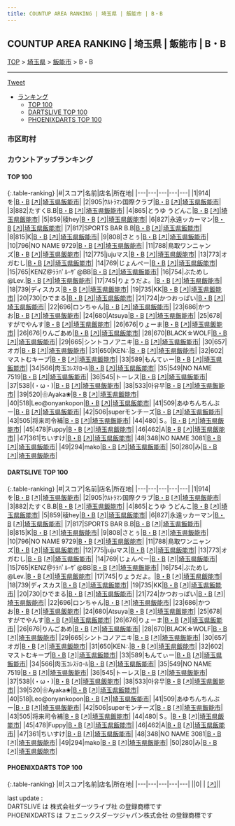 ```yaml
---
title: COUNTUP AREA RANKING | 埼玉県 | 飯能市 | B・B
---
```

## COUNTUP AREA RANKING | 埼玉県 | 飯能市 | B・B

[TOP](/darts/rank/) > [埼玉県](/darts/rank/埼玉県/) > [飯能市](/darts/rank/埼玉県/飯能市/) > B・B

___

<a href="https://twitter.com/share?ref_src=twsrc%5Etfw" data-text="COUNTUP AREA RANKING | 埼玉県飯能市B・B" class="twitter-share-button" data-hashtags="DARTSLIVE,PHOENIXDARTS,darts,ダーツ" data-show-count="false">Tweet</a>

* [ランキング](#カウントアップランキング)
    * [TOP 100](#top-100)
    * [DARTSLIVE TOP 100](#dartslive-top-100)
    * [PHOENIXDARTS TOP 100](#phoenixdarts-top-100)

### 市区町村

<ul>

</ul>

### カウントアップランキング

#### TOP 100



{:.table-ranking}
|#|スコア|名前|店名|所在地|
|---|---|---|---|---|
|1|914|<span class="rank-name-dl">を</span>|<a href="/darts/rank/shops/b7a14654ad784d030d9b047a20a7ba1e.html">B・B</a> <a href="https://search.dartslive.com/jp/shop/b7a14654ad784d030d9b047a20a7ba1e">[↗]</a>|<a href="/darts/rank/埼玉県/飯能市">埼玉県飯能市</a>|
|2|905|<span class="rank-name-dl">ｳﾙﾄﾗﾏﾝ国際クラブ</span>|<a href="/darts/rank/shops/b7a14654ad784d030d9b047a20a7ba1e.html">B・B</a> <a href="https://search.dartslive.com/jp/shop/b7a14654ad784d030d9b047a20a7ba1e">[↗]</a>|<a href="/darts/rank/埼玉県/飯能市">埼玉県飯能市</a>|
|3|882|<span class="rank-name-dl">たすくB.B</span>|<a href="/darts/rank/shops/b7a14654ad784d030d9b047a20a7ba1e.html">B・B</a> <a href="https://search.dartslive.com/jp/shop/b7a14654ad784d030d9b047a20a7ba1e">[↗]</a>|<a href="/darts/rank/埼玉県/飯能市">埼玉県飯能市</a>|
|4|865|<span class="rank-name-dl">とうゆ うどんこ</span>|<a href="/darts/rank/shops/b7a14654ad784d030d9b047a20a7ba1e.html">B・B</a> <a href="https://search.dartslive.com/jp/shop/b7a14654ad784d030d9b047a20a7ba1e">[↗]</a>|<a href="/darts/rank/埼玉県/飯能市">埼玉県飯能市</a>|
|5|859|<span class="rank-name-dl">稜hey</span>|<a href="/darts/rank/shops/b7a14654ad784d030d9b047a20a7ba1e.html">B・B</a> <a href="https://search.dartslive.com/jp/shop/b7a14654ad784d030d9b047a20a7ba1e">[↗]</a>|<a href="/darts/rank/埼玉県/飯能市">埼玉県飯能市</a>|
|6|827|<span class="rank-name-dl">永遠ッカーマン</span>|<a href="/darts/rank/shops/b7a14654ad784d030d9b047a20a7ba1e.html">B・B</a> <a href="https://search.dartslive.com/jp/shop/b7a14654ad784d030d9b047a20a7ba1e">[↗]</a>|<a href="/darts/rank/埼玉県/飯能市">埼玉県飯能市</a>|
|7|817|<span class="rank-name-dl">SPORTS BAR B.B</span>|<a href="/darts/rank/shops/b7a14654ad784d030d9b047a20a7ba1e.html">B・B</a> <a href="https://search.dartslive.com/jp/shop/b7a14654ad784d030d9b047a20a7ba1e">[↗]</a>|<a href="/darts/rank/埼玉県/飯能市">埼玉県飯能市</a>|
|8|815|<span class="rank-name-dl">K</span>|<a href="/darts/rank/shops/b7a14654ad784d030d9b047a20a7ba1e.html">B・B</a> <a href="https://search.dartslive.com/jp/shop/b7a14654ad784d030d9b047a20a7ba1e">[↗]</a>|<a href="/darts/rank/埼玉県/飯能市">埼玉県飯能市</a>|
|9|808|<span class="rank-name-dl">さとぅ</span>|<a href="/darts/rank/shops/b7a14654ad784d030d9b047a20a7ba1e.html">B・B</a> <a href="https://search.dartslive.com/jp/shop/b7a14654ad784d030d9b047a20a7ba1e">[↗]</a>|<a href="/darts/rank/埼玉県/飯能市">埼玉県飯能市</a>|
|10|796|<span class="rank-name-dl">NO NAME 9729</span>|<a href="/darts/rank/shops/b7a14654ad784d030d9b047a20a7ba1e.html">B・B</a> <a href="https://search.dartslive.com/jp/shop/b7a14654ad784d030d9b047a20a7ba1e">[↗]</a>|<a href="/darts/rank/埼玉県/飯能市">埼玉県飯能市</a>|
|11|788|<span class="rank-name-dl">鳥取ワンニャンズ</span>|<a href="/darts/rank/shops/b7a14654ad784d030d9b047a20a7ba1e.html">B・B</a> <a href="https://search.dartslive.com/jp/shop/b7a14654ad784d030d9b047a20a7ba1e">[↗]</a>|<a href="/darts/rank/埼玉県/飯能市">埼玉県飯能市</a>|
|12|775|<span class="rank-name-dl">jujuマス</span>|<a href="/darts/rank/shops/b7a14654ad784d030d9b047a20a7ba1e.html">B・B</a> <a href="https://search.dartslive.com/jp/shop/b7a14654ad784d030d9b047a20a7ba1e">[↗]</a>|<a href="/darts/rank/埼玉県/飯能市">埼玉県飯能市</a>|
|13|773|<span class="rank-name-dl">オガむし</span>|<a href="/darts/rank/shops/b7a14654ad784d030d9b047a20a7ba1e.html">B・B</a> <a href="https://search.dartslive.com/jp/shop/b7a14654ad784d030d9b047a20a7ba1e">[↗]</a>|<a href="/darts/rank/埼玉県/飯能市">埼玉県飯能市</a>|
|14|769|<span class="rank-name-dl">じょんぺー</span>|<a href="/darts/rank/shops/b7a14654ad784d030d9b047a20a7ba1e.html">B・B</a> <a href="https://search.dartslive.com/jp/shop/b7a14654ad784d030d9b047a20a7ba1e">[↗]</a>|<a href="/darts/rank/埼玉県/飯能市">埼玉県飯能市</a>|
|15|765|<span class="rank-name-dl">KENZ@ﾗﾗﾊﾟﾙｰｻﾞ@BB</span>|<a href="/darts/rank/shops/b7a14654ad784d030d9b047a20a7ba1e.html">B・B</a> <a href="https://search.dartslive.com/jp/shop/b7a14654ad784d030d9b047a20a7ba1e">[↗]</a>|<a href="/darts/rank/埼玉県/飯能市">埼玉県飯能市</a>|
|16|754|<span class="rank-name-dl">ぶためし@Lev.</span>|<a href="/darts/rank/shops/b7a14654ad784d030d9b047a20a7ba1e.html">B・B</a> <a href="https://search.dartslive.com/jp/shop/b7a14654ad784d030d9b047a20a7ba1e">[↗]</a>|<a href="/darts/rank/埼玉県/飯能市">埼玉県飯能市</a>|
|17|745|<span class="rank-name-dl">りょうだよ。</span>|<a href="/darts/rank/shops/b7a14654ad784d030d9b047a20a7ba1e.html">B・B</a> <a href="https://search.dartslive.com/jp/shop/b7a14654ad784d030d9b047a20a7ba1e">[↗]</a>|<a href="/darts/rank/埼玉県/飯能市">埼玉県飯能市</a>|
|18|739|<span class="rank-name-dl">ディスカス</span>|<a href="/darts/rank/shops/b7a14654ad784d030d9b047a20a7ba1e.html">B・B</a> <a href="https://search.dartslive.com/jp/shop/b7a14654ad784d030d9b047a20a7ba1e">[↗]</a>|<a href="/darts/rank/埼玉県/飯能市">埼玉県飯能市</a>|
|19|735|<span class="rank-name-dl">KK</span>|<a href="/darts/rank/shops/b7a14654ad784d030d9b047a20a7ba1e.html">B・B</a> <a href="https://search.dartslive.com/jp/shop/b7a14654ad784d030d9b047a20a7ba1e">[↗]</a>|<a href="/darts/rank/埼玉県/飯能市">埼玉県飯能市</a>|
|20|730|<span class="rank-name-dl">ひでまる</span>|<a href="/darts/rank/shops/b7a14654ad784d030d9b047a20a7ba1e.html">B・B</a> <a href="https://search.dartslive.com/jp/shop/b7a14654ad784d030d9b047a20a7ba1e">[↗]</a>|<a href="/darts/rank/埼玉県/飯能市">埼玉県飯能市</a>|
|21|724|<span class="rank-name-dl">かつおっぱい</span>|<a href="/darts/rank/shops/b7a14654ad784d030d9b047a20a7ba1e.html">B・B</a> <a href="https://search.dartslive.com/jp/shop/b7a14654ad784d030d9b047a20a7ba1e">[↗]</a>|<a href="/darts/rank/埼玉県/飯能市">埼玉県飯能市</a>|
|22|696|<span class="rank-name-dl">ロンちゃん</span>|<a href="/darts/rank/shops/b7a14654ad784d030d9b047a20a7ba1e.html">B・B</a> <a href="https://search.dartslive.com/jp/shop/b7a14654ad784d030d9b047a20a7ba1e">[↗]</a>|<a href="/darts/rank/埼玉県/飯能市">埼玉県飯能市</a>|
|23|686|<span class="rank-name-dl">かつお</span>|<a href="/darts/rank/shops/b7a14654ad784d030d9b047a20a7ba1e.html">B・B</a> <a href="https://search.dartslive.com/jp/shop/b7a14654ad784d030d9b047a20a7ba1e">[↗]</a>|<a href="/darts/rank/埼玉県/飯能市">埼玉県飯能市</a>|
|24|680|<span class="rank-name-dl">Atsuya</span>|<a href="/darts/rank/shops/b7a14654ad784d030d9b047a20a7ba1e.html">B・B</a> <a href="https://search.dartslive.com/jp/shop/b7a14654ad784d030d9b047a20a7ba1e">[↗]</a>|<a href="/darts/rank/埼玉県/飯能市">埼玉県飯能市</a>|
|25|678|<span class="rank-name-dl">すがでやんす</span>|<a href="/darts/rank/shops/b7a14654ad784d030d9b047a20a7ba1e.html">B・B</a> <a href="https://search.dartslive.com/jp/shop/b7a14654ad784d030d9b047a20a7ba1e">[↗]</a>|<a href="/darts/rank/埼玉県/飯能市">埼玉県飯能市</a>|
|26|676|<span class="rank-name-dl">りょーま</span>|<a href="/darts/rank/shops/b7a14654ad784d030d9b047a20a7ba1e.html">B・B</a> <a href="https://search.dartslive.com/jp/shop/b7a14654ad784d030d9b047a20a7ba1e">[↗]</a>|<a href="/darts/rank/埼玉県/飯能市">埼玉県飯能市</a>|
|26|676|<span class="rank-name-dl">りんごあめ</span>|<a href="/darts/rank/shops/b7a14654ad784d030d9b047a20a7ba1e.html">B・B</a> <a href="https://search.dartslive.com/jp/shop/b7a14654ad784d030d9b047a20a7ba1e">[↗]</a>|<a href="/darts/rank/埼玉県/飯能市">埼玉県飯能市</a>|
|28|670|<span class="rank-name-dl">BLACK☆WOLF</span>|<a href="/darts/rank/shops/b7a14654ad784d030d9b047a20a7ba1e.html">B・B</a> <a href="https://search.dartslive.com/jp/shop/b7a14654ad784d030d9b047a20a7ba1e">[↗]</a>|<a href="/darts/rank/埼玉県/飯能市">埼玉県飯能市</a>|
|29|665|<span class="rank-name-dl">シントコノアニキ</span>|<a href="/darts/rank/shops/b7a14654ad784d030d9b047a20a7ba1e.html">B・B</a> <a href="https://search.dartslive.com/jp/shop/b7a14654ad784d030d9b047a20a7ba1e">[↗]</a>|<a href="/darts/rank/埼玉県/飯能市">埼玉県飯能市</a>|
|30|657|<span class="rank-name-dl">オガ</span>|<a href="/darts/rank/shops/b7a14654ad784d030d9b047a20a7ba1e.html">B・B</a> <a href="https://search.dartslive.com/jp/shop/b7a14654ad784d030d9b047a20a7ba1e">[↗]</a>|<a href="/darts/rank/埼玉県/飯能市">埼玉県飯能市</a>|
|31|650|<span class="rank-name-dl">KEN∴</span>|<a href="/darts/rank/shops/b7a14654ad784d030d9b047a20a7ba1e.html">B・B</a> <a href="https://search.dartslive.com/jp/shop/b7a14654ad784d030d9b047a20a7ba1e">[↗]</a>|<a href="/darts/rank/埼玉県/飯能市">埼玉県飯能市</a>|
|32|602|<span class="rank-name-dl">マストむキープ</span>|<a href="/darts/rank/shops/b7a14654ad784d030d9b047a20a7ba1e.html">B・B</a> <a href="https://search.dartslive.com/jp/shop/b7a14654ad784d030d9b047a20a7ba1e">[↗]</a>|<a href="/darts/rank/埼玉県/飯能市">埼玉県飯能市</a>|
|33|589|<span class="rank-name-dl">もんてぃー</span>|<a href="/darts/rank/shops/b7a14654ad784d030d9b047a20a7ba1e.html">B・B</a> <a href="https://search.dartslive.com/jp/shop/b7a14654ad784d030d9b047a20a7ba1e">[↗]</a>|<a href="/darts/rank/埼玉県/飯能市">埼玉県飯能市</a>|
|34|566|<span class="rank-name-dl">肉玉ｺﾚｽﾃﾛｰﾙ</span>|<a href="/darts/rank/shops/b7a14654ad784d030d9b047a20a7ba1e.html">B・B</a> <a href="https://search.dartslive.com/jp/shop/b7a14654ad784d030d9b047a20a7ba1e">[↗]</a>|<a href="/darts/rank/埼玉県/飯能市">埼玉県飯能市</a>|
|35|549|<span class="rank-name-dl">NO NAME 7519</span>|<a href="/darts/rank/shops/b7a14654ad784d030d9b047a20a7ba1e.html">B・B</a> <a href="https://search.dartslive.com/jp/shop/b7a14654ad784d030d9b047a20a7ba1e">[↗]</a>|<a href="/darts/rank/埼玉県/飯能市">埼玉県飯能市</a>|
|36|545|<span class="rank-name-dl">トーレス</span>|<a href="/darts/rank/shops/b7a14654ad784d030d9b047a20a7ba1e.html">B・B</a> <a href="https://search.dartslive.com/jp/shop/b7a14654ad784d030d9b047a20a7ba1e">[↗]</a>|<a href="/darts/rank/埼玉県/飯能市">埼玉県飯能市</a>|
|37|538|<span class="rank-name-dl">(・ω・)</span>|<a href="/darts/rank/shops/b7a14654ad784d030d9b047a20a7ba1e.html">B・B</a> <a href="https://search.dartslive.com/jp/shop/b7a14654ad784d030d9b047a20a7ba1e">[↗]</a>|<a href="/darts/rank/埼玉県/飯能市">埼玉県飯能市</a>|
|38|533|<span class="rank-name-dl">아유무</span>|<a href="/darts/rank/shops/b7a14654ad784d030d9b047a20a7ba1e.html">B・B</a> <a href="https://search.dartslive.com/jp/shop/b7a14654ad784d030d9b047a20a7ba1e">[↗]</a>|<a href="/darts/rank/埼玉県/飯能市">埼玉県飯能市</a>|
|39|520|<span class="rank-name-dl">❀Ayaka❀</span>|<a href="/darts/rank/shops/b7a14654ad784d030d9b047a20a7ba1e.html">B・B</a> <a href="https://search.dartslive.com/jp/shop/b7a14654ad784d030d9b047a20a7ba1e">[↗]</a>|<a href="/darts/rank/埼玉県/飯能市">埼玉県飯能市</a>|
|40|518|<span class="rank-name-dl">Leo@onyankopon</span>|<a href="/darts/rank/shops/b7a14654ad784d030d9b047a20a7ba1e.html">B・B</a> <a href="https://search.dartslive.com/jp/shop/b7a14654ad784d030d9b047a20a7ba1e">[↗]</a>|<a href="/darts/rank/埼玉県/飯能市">埼玉県飯能市</a>|
|41|509|<span class="rank-name-dl">あゆちんちんぶー</span>|<a href="/darts/rank/shops/b7a14654ad784d030d9b047a20a7ba1e.html">B・B</a> <a href="https://search.dartslive.com/jp/shop/b7a14654ad784d030d9b047a20a7ba1e">[↗]</a>|<a href="/darts/rank/埼玉県/飯能市">埼玉県飯能市</a>|
|42|506|<span class="rank-name-dl">superモンチーズ</span>|<a href="/darts/rank/shops/b7a14654ad784d030d9b047a20a7ba1e.html">B・B</a> <a href="https://search.dartslive.com/jp/shop/b7a14654ad784d030d9b047a20a7ba1e">[↗]</a>|<a href="/darts/rank/埼玉県/飯能市">埼玉県飯能市</a>|
|43|505|<span class="rank-name-dl">将来司令補</span>|<a href="/darts/rank/shops/b7a14654ad784d030d9b047a20a7ba1e.html">B・B</a> <a href="https://search.dartslive.com/jp/shop/b7a14654ad784d030d9b047a20a7ba1e">[↗]</a>|<a href="/darts/rank/埼玉県/飯能市">埼玉県飯能市</a>|
|44|480|<span class="rank-name-dl">Ｓ。</span>|<a href="/darts/rank/shops/b7a14654ad784d030d9b047a20a7ba1e.html">B・B</a> <a href="https://search.dartslive.com/jp/shop/b7a14654ad784d030d9b047a20a7ba1e">[↗]</a>|<a href="/darts/rank/埼玉県/飯能市">埼玉県飯能市</a>|
|45|478|<span class="rank-name-dl">Fuppy</span>|<a href="/darts/rank/shops/b7a14654ad784d030d9b047a20a7ba1e.html">B・B</a> <a href="https://search.dartslive.com/jp/shop/b7a14654ad784d030d9b047a20a7ba1e">[↗]</a>|<a href="/darts/rank/埼玉県/飯能市">埼玉県飯能市</a>|
|46|462|<span class="rank-name-dl">A</span>|<a href="/darts/rank/shops/b7a14654ad784d030d9b047a20a7ba1e.html">B・B</a> <a href="https://search.dartslive.com/jp/shop/b7a14654ad784d030d9b047a20a7ba1e">[↗]</a>|<a href="/darts/rank/埼玉県/飯能市">埼玉県飯能市</a>|
|47|361|<span class="rank-name-dl">ちいすけ</span>|<a href="/darts/rank/shops/b7a14654ad784d030d9b047a20a7ba1e.html">B・B</a> <a href="https://search.dartslive.com/jp/shop/b7a14654ad784d030d9b047a20a7ba1e">[↗]</a>|<a href="/darts/rank/埼玉県/飯能市">埼玉県飯能市</a>|
|48|348|<span class="rank-name-dl">NO NAME 3081</span>|<a href="/darts/rank/shops/b7a14654ad784d030d9b047a20a7ba1e.html">B・B</a> <a href="https://search.dartslive.com/jp/shop/b7a14654ad784d030d9b047a20a7ba1e">[↗]</a>|<a href="/darts/rank/埼玉県/飯能市">埼玉県飯能市</a>|
|49|294|<span class="rank-name-dl">mako</span>|<a href="/darts/rank/shops/b7a14654ad784d030d9b047a20a7ba1e.html">B・B</a> <a href="https://search.dartslive.com/jp/shop/b7a14654ad784d030d9b047a20a7ba1e">[↗]</a>|<a href="/darts/rank/埼玉県/飯能市">埼玉県飯能市</a>|
|50|280|<span class="rank-name-dl">み</span>|<a href="/darts/rank/shops/b7a14654ad784d030d9b047a20a7ba1e.html">B・B</a> <a href="https://search.dartslive.com/jp/shop/b7a14654ad784d030d9b047a20a7ba1e">[↗]</a>|<a href="/darts/rank/埼玉県/飯能市">埼玉県飯能市</a>|


#### DARTSLIVE TOP 100



{:.table-ranking}
|#|スコア|名前|店名|所在地|
|---|---|---|---|---|
|1|914|<span class="rank-name-dl">を</span>|<a href="/darts/rank/shops/b7a14654ad784d030d9b047a20a7ba1e.html">B・B</a> <a href="https://search.dartslive.com/jp/shop/b7a14654ad784d030d9b047a20a7ba1e">[↗]</a>|<a href="/darts/rank/埼玉県/飯能市">埼玉県飯能市</a>|
|2|905|<span class="rank-name-dl">ｳﾙﾄﾗﾏﾝ国際クラブ</span>|<a href="/darts/rank/shops/b7a14654ad784d030d9b047a20a7ba1e.html">B・B</a> <a href="https://search.dartslive.com/jp/shop/b7a14654ad784d030d9b047a20a7ba1e">[↗]</a>|<a href="/darts/rank/埼玉県/飯能市">埼玉県飯能市</a>|
|3|882|<span class="rank-name-dl">たすくB.B</span>|<a href="/darts/rank/shops/b7a14654ad784d030d9b047a20a7ba1e.html">B・B</a> <a href="https://search.dartslive.com/jp/shop/b7a14654ad784d030d9b047a20a7ba1e">[↗]</a>|<a href="/darts/rank/埼玉県/飯能市">埼玉県飯能市</a>|
|4|865|<span class="rank-name-dl">とうゆ うどんこ</span>|<a href="/darts/rank/shops/b7a14654ad784d030d9b047a20a7ba1e.html">B・B</a> <a href="https://search.dartslive.com/jp/shop/b7a14654ad784d030d9b047a20a7ba1e">[↗]</a>|<a href="/darts/rank/埼玉県/飯能市">埼玉県飯能市</a>|
|5|859|<span class="rank-name-dl">稜hey</span>|<a href="/darts/rank/shops/b7a14654ad784d030d9b047a20a7ba1e.html">B・B</a> <a href="https://search.dartslive.com/jp/shop/b7a14654ad784d030d9b047a20a7ba1e">[↗]</a>|<a href="/darts/rank/埼玉県/飯能市">埼玉県飯能市</a>|
|6|827|<span class="rank-name-dl">永遠ッカーマン</span>|<a href="/darts/rank/shops/b7a14654ad784d030d9b047a20a7ba1e.html">B・B</a> <a href="https://search.dartslive.com/jp/shop/b7a14654ad784d030d9b047a20a7ba1e">[↗]</a>|<a href="/darts/rank/埼玉県/飯能市">埼玉県飯能市</a>|
|7|817|<span class="rank-name-dl">SPORTS BAR B.B</span>|<a href="/darts/rank/shops/b7a14654ad784d030d9b047a20a7ba1e.html">B・B</a> <a href="https://search.dartslive.com/jp/shop/b7a14654ad784d030d9b047a20a7ba1e">[↗]</a>|<a href="/darts/rank/埼玉県/飯能市">埼玉県飯能市</a>|
|8|815|<span class="rank-name-dl">K</span>|<a href="/darts/rank/shops/b7a14654ad784d030d9b047a20a7ba1e.html">B・B</a> <a href="https://search.dartslive.com/jp/shop/b7a14654ad784d030d9b047a20a7ba1e">[↗]</a>|<a href="/darts/rank/埼玉県/飯能市">埼玉県飯能市</a>|
|9|808|<span class="rank-name-dl">さとぅ</span>|<a href="/darts/rank/shops/b7a14654ad784d030d9b047a20a7ba1e.html">B・B</a> <a href="https://search.dartslive.com/jp/shop/b7a14654ad784d030d9b047a20a7ba1e">[↗]</a>|<a href="/darts/rank/埼玉県/飯能市">埼玉県飯能市</a>|
|10|796|<span class="rank-name-dl">NO NAME 9729</span>|<a href="/darts/rank/shops/b7a14654ad784d030d9b047a20a7ba1e.html">B・B</a> <a href="https://search.dartslive.com/jp/shop/b7a14654ad784d030d9b047a20a7ba1e">[↗]</a>|<a href="/darts/rank/埼玉県/飯能市">埼玉県飯能市</a>|
|11|788|<span class="rank-name-dl">鳥取ワンニャンズ</span>|<a href="/darts/rank/shops/b7a14654ad784d030d9b047a20a7ba1e.html">B・B</a> <a href="https://search.dartslive.com/jp/shop/b7a14654ad784d030d9b047a20a7ba1e">[↗]</a>|<a href="/darts/rank/埼玉県/飯能市">埼玉県飯能市</a>|
|12|775|<span class="rank-name-dl">jujuマス</span>|<a href="/darts/rank/shops/b7a14654ad784d030d9b047a20a7ba1e.html">B・B</a> <a href="https://search.dartslive.com/jp/shop/b7a14654ad784d030d9b047a20a7ba1e">[↗]</a>|<a href="/darts/rank/埼玉県/飯能市">埼玉県飯能市</a>|
|13|773|<span class="rank-name-dl">オガむし</span>|<a href="/darts/rank/shops/b7a14654ad784d030d9b047a20a7ba1e.html">B・B</a> <a href="https://search.dartslive.com/jp/shop/b7a14654ad784d030d9b047a20a7ba1e">[↗]</a>|<a href="/darts/rank/埼玉県/飯能市">埼玉県飯能市</a>|
|14|769|<span class="rank-name-dl">じょんぺー</span>|<a href="/darts/rank/shops/b7a14654ad784d030d9b047a20a7ba1e.html">B・B</a> <a href="https://search.dartslive.com/jp/shop/b7a14654ad784d030d9b047a20a7ba1e">[↗]</a>|<a href="/darts/rank/埼玉県/飯能市">埼玉県飯能市</a>|
|15|765|<span class="rank-name-dl">KENZ@ﾗﾗﾊﾟﾙｰｻﾞ@BB</span>|<a href="/darts/rank/shops/b7a14654ad784d030d9b047a20a7ba1e.html">B・B</a> <a href="https://search.dartslive.com/jp/shop/b7a14654ad784d030d9b047a20a7ba1e">[↗]</a>|<a href="/darts/rank/埼玉県/飯能市">埼玉県飯能市</a>|
|16|754|<span class="rank-name-dl">ぶためし@Lev.</span>|<a href="/darts/rank/shops/b7a14654ad784d030d9b047a20a7ba1e.html">B・B</a> <a href="https://search.dartslive.com/jp/shop/b7a14654ad784d030d9b047a20a7ba1e">[↗]</a>|<a href="/darts/rank/埼玉県/飯能市">埼玉県飯能市</a>|
|17|745|<span class="rank-name-dl">りょうだよ。</span>|<a href="/darts/rank/shops/b7a14654ad784d030d9b047a20a7ba1e.html">B・B</a> <a href="https://search.dartslive.com/jp/shop/b7a14654ad784d030d9b047a20a7ba1e">[↗]</a>|<a href="/darts/rank/埼玉県/飯能市">埼玉県飯能市</a>|
|18|739|<span class="rank-name-dl">ディスカス</span>|<a href="/darts/rank/shops/b7a14654ad784d030d9b047a20a7ba1e.html">B・B</a> <a href="https://search.dartslive.com/jp/shop/b7a14654ad784d030d9b047a20a7ba1e">[↗]</a>|<a href="/darts/rank/埼玉県/飯能市">埼玉県飯能市</a>|
|19|735|<span class="rank-name-dl">KK</span>|<a href="/darts/rank/shops/b7a14654ad784d030d9b047a20a7ba1e.html">B・B</a> <a href="https://search.dartslive.com/jp/shop/b7a14654ad784d030d9b047a20a7ba1e">[↗]</a>|<a href="/darts/rank/埼玉県/飯能市">埼玉県飯能市</a>|
|20|730|<span class="rank-name-dl">ひでまる</span>|<a href="/darts/rank/shops/b7a14654ad784d030d9b047a20a7ba1e.html">B・B</a> <a href="https://search.dartslive.com/jp/shop/b7a14654ad784d030d9b047a20a7ba1e">[↗]</a>|<a href="/darts/rank/埼玉県/飯能市">埼玉県飯能市</a>|
|21|724|<span class="rank-name-dl">かつおっぱい</span>|<a href="/darts/rank/shops/b7a14654ad784d030d9b047a20a7ba1e.html">B・B</a> <a href="https://search.dartslive.com/jp/shop/b7a14654ad784d030d9b047a20a7ba1e">[↗]</a>|<a href="/darts/rank/埼玉県/飯能市">埼玉県飯能市</a>|
|22|696|<span class="rank-name-dl">ロンちゃん</span>|<a href="/darts/rank/shops/b7a14654ad784d030d9b047a20a7ba1e.html">B・B</a> <a href="https://search.dartslive.com/jp/shop/b7a14654ad784d030d9b047a20a7ba1e">[↗]</a>|<a href="/darts/rank/埼玉県/飯能市">埼玉県飯能市</a>|
|23|686|<span class="rank-name-dl">かつお</span>|<a href="/darts/rank/shops/b7a14654ad784d030d9b047a20a7ba1e.html">B・B</a> <a href="https://search.dartslive.com/jp/shop/b7a14654ad784d030d9b047a20a7ba1e">[↗]</a>|<a href="/darts/rank/埼玉県/飯能市">埼玉県飯能市</a>|
|24|680|<span class="rank-name-dl">Atsuya</span>|<a href="/darts/rank/shops/b7a14654ad784d030d9b047a20a7ba1e.html">B・B</a> <a href="https://search.dartslive.com/jp/shop/b7a14654ad784d030d9b047a20a7ba1e">[↗]</a>|<a href="/darts/rank/埼玉県/飯能市">埼玉県飯能市</a>|
|25|678|<span class="rank-name-dl">すがでやんす</span>|<a href="/darts/rank/shops/b7a14654ad784d030d9b047a20a7ba1e.html">B・B</a> <a href="https://search.dartslive.com/jp/shop/b7a14654ad784d030d9b047a20a7ba1e">[↗]</a>|<a href="/darts/rank/埼玉県/飯能市">埼玉県飯能市</a>|
|26|676|<span class="rank-name-dl">りょーま</span>|<a href="/darts/rank/shops/b7a14654ad784d030d9b047a20a7ba1e.html">B・B</a> <a href="https://search.dartslive.com/jp/shop/b7a14654ad784d030d9b047a20a7ba1e">[↗]</a>|<a href="/darts/rank/埼玉県/飯能市">埼玉県飯能市</a>|
|26|676|<span class="rank-name-dl">りんごあめ</span>|<a href="/darts/rank/shops/b7a14654ad784d030d9b047a20a7ba1e.html">B・B</a> <a href="https://search.dartslive.com/jp/shop/b7a14654ad784d030d9b047a20a7ba1e">[↗]</a>|<a href="/darts/rank/埼玉県/飯能市">埼玉県飯能市</a>|
|28|670|<span class="rank-name-dl">BLACK☆WOLF</span>|<a href="/darts/rank/shops/b7a14654ad784d030d9b047a20a7ba1e.html">B・B</a> <a href="https://search.dartslive.com/jp/shop/b7a14654ad784d030d9b047a20a7ba1e">[↗]</a>|<a href="/darts/rank/埼玉県/飯能市">埼玉県飯能市</a>|
|29|665|<span class="rank-name-dl">シントコノアニキ</span>|<a href="/darts/rank/shops/b7a14654ad784d030d9b047a20a7ba1e.html">B・B</a> <a href="https://search.dartslive.com/jp/shop/b7a14654ad784d030d9b047a20a7ba1e">[↗]</a>|<a href="/darts/rank/埼玉県/飯能市">埼玉県飯能市</a>|
|30|657|<span class="rank-name-dl">オガ</span>|<a href="/darts/rank/shops/b7a14654ad784d030d9b047a20a7ba1e.html">B・B</a> <a href="https://search.dartslive.com/jp/shop/b7a14654ad784d030d9b047a20a7ba1e">[↗]</a>|<a href="/darts/rank/埼玉県/飯能市">埼玉県飯能市</a>|
|31|650|<span class="rank-name-dl">KEN∴</span>|<a href="/darts/rank/shops/b7a14654ad784d030d9b047a20a7ba1e.html">B・B</a> <a href="https://search.dartslive.com/jp/shop/b7a14654ad784d030d9b047a20a7ba1e">[↗]</a>|<a href="/darts/rank/埼玉県/飯能市">埼玉県飯能市</a>|
|32|602|<span class="rank-name-dl">マストむキープ</span>|<a href="/darts/rank/shops/b7a14654ad784d030d9b047a20a7ba1e.html">B・B</a> <a href="https://search.dartslive.com/jp/shop/b7a14654ad784d030d9b047a20a7ba1e">[↗]</a>|<a href="/darts/rank/埼玉県/飯能市">埼玉県飯能市</a>|
|33|589|<span class="rank-name-dl">もんてぃー</span>|<a href="/darts/rank/shops/b7a14654ad784d030d9b047a20a7ba1e.html">B・B</a> <a href="https://search.dartslive.com/jp/shop/b7a14654ad784d030d9b047a20a7ba1e">[↗]</a>|<a href="/darts/rank/埼玉県/飯能市">埼玉県飯能市</a>|
|34|566|<span class="rank-name-dl">肉玉ｺﾚｽﾃﾛｰﾙ</span>|<a href="/darts/rank/shops/b7a14654ad784d030d9b047a20a7ba1e.html">B・B</a> <a href="https://search.dartslive.com/jp/shop/b7a14654ad784d030d9b047a20a7ba1e">[↗]</a>|<a href="/darts/rank/埼玉県/飯能市">埼玉県飯能市</a>|
|35|549|<span class="rank-name-dl">NO NAME 7519</span>|<a href="/darts/rank/shops/b7a14654ad784d030d9b047a20a7ba1e.html">B・B</a> <a href="https://search.dartslive.com/jp/shop/b7a14654ad784d030d9b047a20a7ba1e">[↗]</a>|<a href="/darts/rank/埼玉県/飯能市">埼玉県飯能市</a>|
|36|545|<span class="rank-name-dl">トーレス</span>|<a href="/darts/rank/shops/b7a14654ad784d030d9b047a20a7ba1e.html">B・B</a> <a href="https://search.dartslive.com/jp/shop/b7a14654ad784d030d9b047a20a7ba1e">[↗]</a>|<a href="/darts/rank/埼玉県/飯能市">埼玉県飯能市</a>|
|37|538|<span class="rank-name-dl">(・ω・)</span>|<a href="/darts/rank/shops/b7a14654ad784d030d9b047a20a7ba1e.html">B・B</a> <a href="https://search.dartslive.com/jp/shop/b7a14654ad784d030d9b047a20a7ba1e">[↗]</a>|<a href="/darts/rank/埼玉県/飯能市">埼玉県飯能市</a>|
|38|533|<span class="rank-name-dl">아유무</span>|<a href="/darts/rank/shops/b7a14654ad784d030d9b047a20a7ba1e.html">B・B</a> <a href="https://search.dartslive.com/jp/shop/b7a14654ad784d030d9b047a20a7ba1e">[↗]</a>|<a href="/darts/rank/埼玉県/飯能市">埼玉県飯能市</a>|
|39|520|<span class="rank-name-dl">❀Ayaka❀</span>|<a href="/darts/rank/shops/b7a14654ad784d030d9b047a20a7ba1e.html">B・B</a> <a href="https://search.dartslive.com/jp/shop/b7a14654ad784d030d9b047a20a7ba1e">[↗]</a>|<a href="/darts/rank/埼玉県/飯能市">埼玉県飯能市</a>|
|40|518|<span class="rank-name-dl">Leo@onyankopon</span>|<a href="/darts/rank/shops/b7a14654ad784d030d9b047a20a7ba1e.html">B・B</a> <a href="https://search.dartslive.com/jp/shop/b7a14654ad784d030d9b047a20a7ba1e">[↗]</a>|<a href="/darts/rank/埼玉県/飯能市">埼玉県飯能市</a>|
|41|509|<span class="rank-name-dl">あゆちんちんぶー</span>|<a href="/darts/rank/shops/b7a14654ad784d030d9b047a20a7ba1e.html">B・B</a> <a href="https://search.dartslive.com/jp/shop/b7a14654ad784d030d9b047a20a7ba1e">[↗]</a>|<a href="/darts/rank/埼玉県/飯能市">埼玉県飯能市</a>|
|42|506|<span class="rank-name-dl">superモンチーズ</span>|<a href="/darts/rank/shops/b7a14654ad784d030d9b047a20a7ba1e.html">B・B</a> <a href="https://search.dartslive.com/jp/shop/b7a14654ad784d030d9b047a20a7ba1e">[↗]</a>|<a href="/darts/rank/埼玉県/飯能市">埼玉県飯能市</a>|
|43|505|<span class="rank-name-dl">将来司令補</span>|<a href="/darts/rank/shops/b7a14654ad784d030d9b047a20a7ba1e.html">B・B</a> <a href="https://search.dartslive.com/jp/shop/b7a14654ad784d030d9b047a20a7ba1e">[↗]</a>|<a href="/darts/rank/埼玉県/飯能市">埼玉県飯能市</a>|
|44|480|<span class="rank-name-dl">Ｓ。</span>|<a href="/darts/rank/shops/b7a14654ad784d030d9b047a20a7ba1e.html">B・B</a> <a href="https://search.dartslive.com/jp/shop/b7a14654ad784d030d9b047a20a7ba1e">[↗]</a>|<a href="/darts/rank/埼玉県/飯能市">埼玉県飯能市</a>|
|45|478|<span class="rank-name-dl">Fuppy</span>|<a href="/darts/rank/shops/b7a14654ad784d030d9b047a20a7ba1e.html">B・B</a> <a href="https://search.dartslive.com/jp/shop/b7a14654ad784d030d9b047a20a7ba1e">[↗]</a>|<a href="/darts/rank/埼玉県/飯能市">埼玉県飯能市</a>|
|46|462|<span class="rank-name-dl">A</span>|<a href="/darts/rank/shops/b7a14654ad784d030d9b047a20a7ba1e.html">B・B</a> <a href="https://search.dartslive.com/jp/shop/b7a14654ad784d030d9b047a20a7ba1e">[↗]</a>|<a href="/darts/rank/埼玉県/飯能市">埼玉県飯能市</a>|
|47|361|<span class="rank-name-dl">ちいすけ</span>|<a href="/darts/rank/shops/b7a14654ad784d030d9b047a20a7ba1e.html">B・B</a> <a href="https://search.dartslive.com/jp/shop/b7a14654ad784d030d9b047a20a7ba1e">[↗]</a>|<a href="/darts/rank/埼玉県/飯能市">埼玉県飯能市</a>|
|48|348|<span class="rank-name-dl">NO NAME 3081</span>|<a href="/darts/rank/shops/b7a14654ad784d030d9b047a20a7ba1e.html">B・B</a> <a href="https://search.dartslive.com/jp/shop/b7a14654ad784d030d9b047a20a7ba1e">[↗]</a>|<a href="/darts/rank/埼玉県/飯能市">埼玉県飯能市</a>|
|49|294|<span class="rank-name-dl">mako</span>|<a href="/darts/rank/shops/b7a14654ad784d030d9b047a20a7ba1e.html">B・B</a> <a href="https://search.dartslive.com/jp/shop/b7a14654ad784d030d9b047a20a7ba1e">[↗]</a>|<a href="/darts/rank/埼玉県/飯能市">埼玉県飯能市</a>|
|50|280|<span class="rank-name-dl">み</span>|<a href="/darts/rank/shops/b7a14654ad784d030d9b047a20a7ba1e.html">B・B</a> <a href="https://search.dartslive.com/jp/shop/b7a14654ad784d030d9b047a20a7ba1e">[↗]</a>|<a href="/darts/rank/埼玉県/飯能市">埼玉県飯能市</a>|


#### PHOENIXDARTS TOP 100



{:.table-ranking}
|#|スコア|名前|店名|所在地|
|---|---|---|---|---|
||0|<span class="rank-name-dl"> </span>|<a href="/darts/rank/shops/.html"></a> <a href="">[↗]</a>|<a href="/darts/rank//"></a>|


<div class="footer border-top border-gray-light mt-5 pt-3 text-right text-gray">
    last update : <span style="font-weight: italic" id="foot_last_modified"></span><br />
    DARTSLIVE は 株式会社ダーツライブ社 の登録商標です<br />
    PHOENIXDARTS は フェニックスダーツジャパン株式会社 の登録商標です<br />
</div>

<script src="https://cdnjs.cloudflare.com/ajax/libs/jquery.tablesorter/2.31.3/js/jquery.tablesorter.min.js" integrity="sha512-qzgd5cYSZcosqpzpn7zF2ZId8f/8CHmFKZ8j7mU4OUXTNRd5g+ZHBPsgKEwoqxCtdQvExE5LprwwPAgoicguNg==" crossorigin="anonymous" referrerpolicy="no-referrer"></script>
<link rel="stylesheet" href="https://cdnjs.cloudflare.com/ajax/libs/jquery.tablesorter/2.31.3/css/theme.default.min.css" integrity="sha512-wghhOJkjQX0Lh3NSWvNKeZ0ZpNn+SPVXX1Qyc9OCaogADktxrBiBdKGDoqVUOyhStvMBmJQ8ZdMHiR3wuEq8+w==" crossorigin="anonymous" referrerpolicy="no-referrer" />
<script>
$(function() {
    $(".table-ranking").tablesorter({sortList:[[0, 0]]});
    $("#foot_last_modified").text(formatDate(new Date(document.lastModified), 'yyyy-MM-dd HH:mm:ss'));
});
</script>

<script async src="https://platform.twitter.com/widgets.js" charset="utf-8"></script>